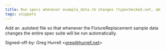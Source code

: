```yaml
---
title: Run specs whenever example_data.rb changes (typechecked.net, a673655)
tags: snippets
---
```


Add an .autotest file so that whenever the FixtureReplacement sample data changes the entire spec suite will be run automatically.

Signed-off-by: Greg Hurrell &lt;greg@hurrell.net&gt;
